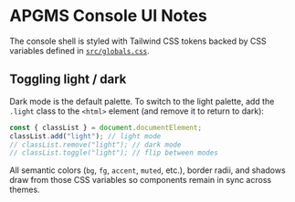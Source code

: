 # APGMS Console UI Notes

The console shell is styled with Tailwind CSS tokens backed by CSS variables defined in [`src/globals.css`](./src/globals.css).

## Toggling light / dark

Dark mode is the default palette. To switch to the light palette, add the `.light` class to the `<html>` element (and remove it to return to dark):

```ts
const { classList } = document.documentElement;
classList.add("light"); // light mode
// classList.remove("light"); // dark mode
// classList.toggle("light"); // flip between modes
```

All semantic colors (`bg`, `fg`, `accent`, `muted`, etc.), border radii, and shadows draw from those CSS variables so components remain in sync across themes.
